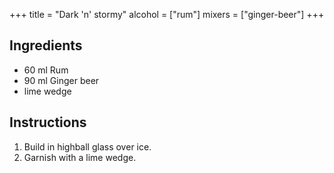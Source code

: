 +++
title = "Dark 'n' stormy"
alcohol = ["rum"]
mixers = ["ginger-beer"]
+++

## Ingredients

- 60 ml Rum
- 90 ml Ginger beer
- lime wedge

## Instructions

1. Build in highball glass over ice.
2. Garnish with a lime wedge.
